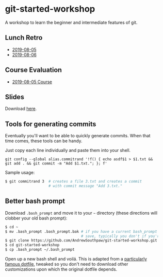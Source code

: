 # git-started-workshop

A workshop to learn the beginner and intermediate features of git.

## Lunch Retro

- [2019-08-05](https://forms.gle/HoJWCBuNQ4JNsavG6)
- [2019-08-06](https://forms.gle/24nedd9QeoDX5DAi8)

## Course Evaluation

- [2019-08-05 Course](https://www.surveymonkey.com/r/2GY6TT2)

## Slides

Download [here](https://www.dropbox.com/s/zj6k2o3m970gwot/DevelopIntelligence%202019-03%20-%20Git.pdf?dl=0).

## Tools for generating commits

Eventually you'll want to be able to quickly generate commits. When that time comes, these tools can be handy.

Just copy each line individually and paste them into your shell.

```
git config --global alias.commitrand '!f() { echo asdf$1 > $1.txt && git add . && git commit -m "Add $1.txt."; }; f'
```

Sample usage:

```bash
$ git commitrand 3  # creates a file 3.txt and creates a commit
                    # with commit message "Add 3.txt."
```

## Better bash prompt

Download `.bash_prompt` and move it to your `~` directory (these directions will clobber your old bash prompt):

```bash
$ cd ~
$ mv .bash_prompt .bash_prompt.bak # if you have a current bash_prompt you want to
                                   # save, typically you don't if you're new to bash
$ git clone https://github.com/AndrewSouthpaw/git-started-workshop.git
$ cd git-started-workshop
$ cp .bash_prompt ~/.bash_prompt
```

Open up a new bash shell and voilá. This is adapted from a [particularly famous dotfile](https://github.com/necolas/dotfiles/blob/master/shell/bash_prompt), tweaked so you don't need to download other customizations upon which the original dotfile depends.
